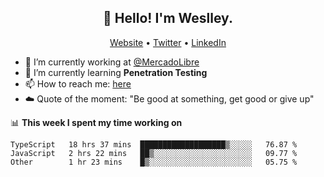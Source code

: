 <h2 align="center">👋 Hello! I'm Weslley.</h2>
<p align="center">
  <a href="http://weslleyneri.com.br">Website</a> •
  <a href="https://twitter.com/Weslley_Neri">Twitter</a> •
  <a href="https://www.linkedin.com/in/weslley-neri-3658908b">LinkedIn</a>
</p>


- 🔭 I’m currently working at [@MercadoLibre](https://github.com/mercadolibre)
- 🌱 I’m currently learning **Penetration Testing**
- 📫 How to reach me: [here](mailto:weslley39@gmail.com)
- ☁️ Quote of the moment: "Be good at something, get good or give up"

📊 **This week I spent my time working on**
<!--START_SECTION:waka-->

```text
TypeScript   18 hrs 37 mins  ███████████████████▒░░░░░   76.87 %
JavaScript   2 hrs 22 mins   ██▒░░░░░░░░░░░░░░░░░░░░░░   09.77 %
Other        1 hr 23 mins    █▒░░░░░░░░░░░░░░░░░░░░░░░   05.75 %
```

<!--END_SECTION:waka-->

<!-- Inspired by https://github.com/gruselhaus/gruselhaus -->